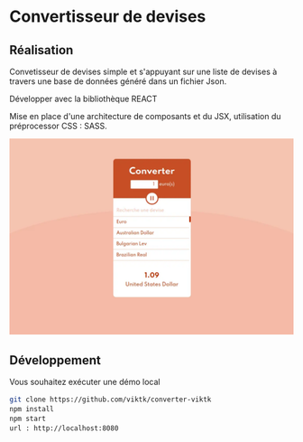 # Convertisseur de devises

## Réalisation 

Convetisseur de devises simple et s\'appuyant sur une liste de devises à travers une base de données généré dans un fichier Json.

Développer avec la bibliothèque REACT

Mise en place d\'une architecture de composants et du JSX, utilisation du préprocessor CSS : SASS.

![résultat](result.webp)

## Développement

Vous souhaitez exécuter une démo local

```bash
git clone https://github.com/viktk/converter-viktk
npm install
npm start
url : http://localhost:8080
```
